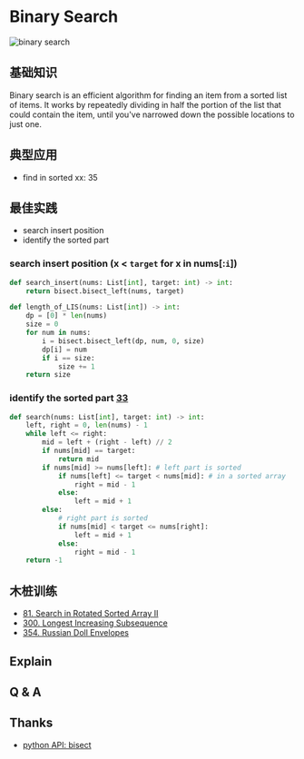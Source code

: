 
# Binary Search


![binary search](https://i.imgur.com/7Wh8Jm3.gif)

## 基础知识

Binary search is an efficient algorithm for finding an item from a sorted list of items. It works by repeatedly dividing in half the portion of the list that could contain the item, until you've narrowed down the possible locations to just one. 


## 典型应用

- find in sorted xx: 35 

## 最佳实践

- search insert position 
- identify the sorted part 

### search insert position (x < `target` for x in nums[:`i`])

``` python
def search_insert(nums: List[int], target: int) -> int:
    return bisect.bisect_left(nums, target)
```

``` python
def length_of_LIS(nums: List[int]) -> int:
    dp = [0] * len(nums)
    size = 0 
    for num in nums:
        i = bisect.bisect_left(dp, num, 0, size)
        dp[i] = num
        if i == size:
            size += 1
    return size 
```

### identify the sorted part [33](https://leetcode.com/problems/search-in-rotated-sorted-array/)

``` python
def search(nums: List[int], target: int) -> int:
    left, right = 0, len(nums) - 1
    while left <= right:
        mid = left + (right - left) // 2
        if nums[mid] == target:
            return mid
        if nums[mid] >= nums[left]: # left part is sorted 
            if nums[left] <= target < nums[mid]: # in a sorted array 
                right = mid - 1
            else:
                left = mid + 1
        else:
            # right part is sorted
            if nums[mid] < target <= nums[right]: 
                left = mid + 1
            else:
                right = mid - 1
    return -1
```


## 木桩训练

- [81. Search in Rotated Sorted Array II](https://leetcode.com/problems/search-in-rotated-sorted-array-ii/)
- [300. Longest Increasing Subsequence](https://leetcode.com/problems/longest-increasing-subsequence/)
- [354. Russian Doll Envelopes](https://leetcode.com/problems/russian-doll-envelopes/)

## Explain 

## Q & A 

## Thanks 

*  [python API: bisect](https://repl.it/@WillWang42/8-6-bisect)